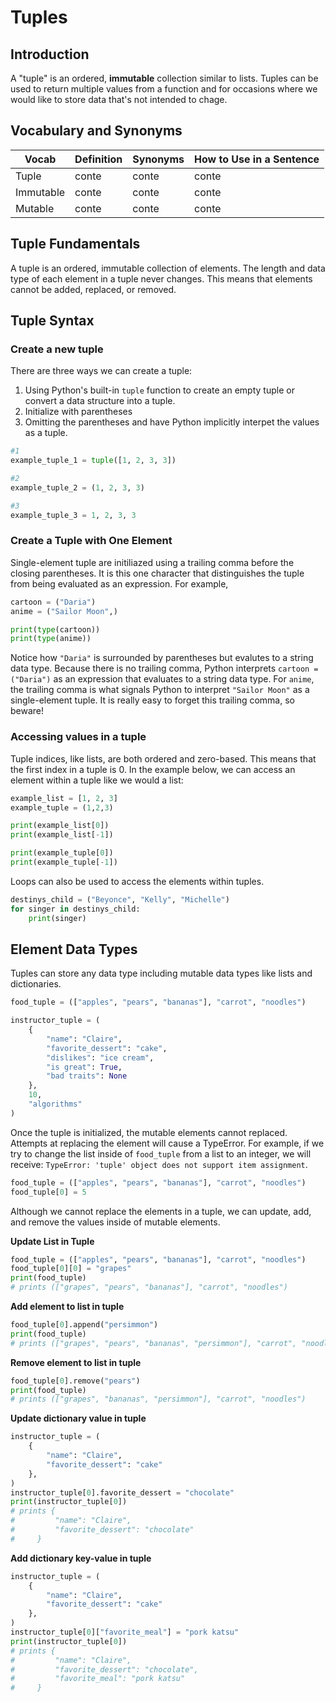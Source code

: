 # Tuples

## Introduction

A "tuple" is an ordered, **immutable** collection similar to lists. Tuples can be used to return multiple values from a function and for occasions where we would like to store data that's not intended to chage.

## Vocabulary and Synonyms

| Vocab     | Definition | Synonyms | How to Use in a Sentence |
| --------- | ---------- | -------- | ------------------------ |
| Tuple     | conte      | conte    | conte                    |
| Immutable | conte      | conte    | conte                    |
| Mutable   | conte      | conte    | conte                    |

## Tuple Fundamentals

A tuple is an ordered, immutable collection of elements. The length and data type of each element in a tuple never changes. This means that elements cannot be added, replaced, or removed.

## Tuple Syntax

### Create a new tuple

There are three ways we can create a tuple:

1. Using Python's built-in `tuple` function to create an empty tuple or convert a data structure into a tuple.
2. Initialize with parentheses
3. Omitting the parentheses and have Python implicitly interpet the values as a tuple.

```Python
#1
example_tuple_1 = tuple([1, 2, 3, 3])

#2
example_tuple_2 = (1, 2, 3, 3)

#3
example_tuple_3 = 1, 2, 3, 3
```

### Create a Tuple with One Element

Single-element tuple are initiliazed using a trailing comma before the closing parentheses. It is this one character that distinguishes the tuple from being evaluated as an expression. For example,

```Python
cartoon = ("Daria")
anime = ("Sailor Moon",)

print(type(cartoon))
print(type(anime))
```

Notice how `"Daria"` is surrounded by parentheses but evalutes to a string data type. Because there is no trailing comma, Python interprets `cartoon = ("Daria")` as an expression that evaluates to a string data type. For `anime`, the trailing comma is what signals Python to interpret `"Sailor Moon"` as a single-element tuple. It is really easy to forget this trailing comma, so beware!

### Accessing values in a tuple

Tuple indices, like lists, are both ordered and zero-based. This means that the first index in a tuple is 0. In the example below, we can access an element within a tuple like we would a list:

```Python
example_list = [1, 2, 3]
example_tuple = (1,2,3)

print(example_list[0])
print(example_list[-1])

print(example_tuple[0])
print(example_tuple[-1])
```

Loops can also be used to access the elements within tuples.

```Python
destinys_child = ("Beyonce", "Kelly", "Michelle")
for singer in destinys_child:
    print(singer)
```

## Element Data Types

Tuples can store any data type including mutable data types like lists and dictionaries.

```Python
food_tuple = (["apples", "pears", "bananas"], "carrot", "noodles")

instructor_tuple = (
    {
        "name": "Claire",
        "favorite_dessert": "cake",
        "dislikes": "ice cream",
        "is great": True,
        "bad traits": None
    },
    10,
    "algorithms"
)
```

Once the tuple is initialized, the mutable elements cannot replaced. Attempts at replacing the element will cause a TypeError. For example, if we try to change the list inside of `food_tuple` from a list to an integer, we will receive: `TypeError: 'tuple' object does not support item assignment`.

```Python
food_tuple = (["apples", "pears", "bananas"], "carrot", "noodles")
food_tuple[0] = 5
```

Although we cannot replace the elements in a tuple, we can update, add, and remove the values inside of mutable elements.

**Update List in Tuple**

```Python
food_tuple = (["apples", "pears", "bananas"], "carrot", "noodles")
food_tuple[0][0] = "grapes"
print(food_tuple)
# prints (["grapes", "pears", "bananas"], "carrot", "noodles")
```

**Add element to list in tuple**

```Python
food_tuple[0].append("persimmon")
print(food_tuple)
# prints (["grapes", "pears", "bananas", "persimmon"], "carrot", "noodles")
```

**Remove element to list in tuple**

```Python
food_tuple[0].remove("pears")
print(food_tuple)
# prints (["grapes", "bananas", "persimmon"], "carrot", "noodles")
```

**Update dictionary value in tuple**

```Python
instructor_tuple = (
    {
        "name": "Claire",
        "favorite_dessert": "cake"
    },
)
instructor_tuple[0].favorite_dessert = "chocolate"
print(instructor_tuple[0])
# prints {
#         "name": "Claire",
#         "favorite_dessert": "chocolate"
#     }
```

**Add dictionary key-value in tuple**

```Python
instructor_tuple = (
    {
        "name": "Claire",
        "favorite_dessert": "cake"
    },
)
instructor_tuple[0]["favorite_meal"] = "pork katsu"
print(instructor_tuple[0])
# prints {
#         "name": "Claire",
#         "favorite_dessert": "chocolate",
#         "favorite_meal": "pork katsu"
#     }
```
